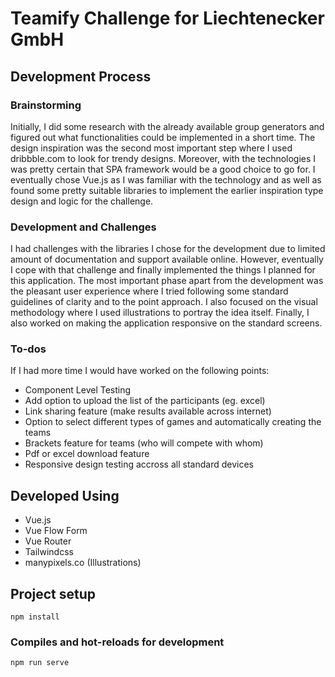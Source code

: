 # Teamify Challenge for Liechtenecker GmbH

## Development Process

### Brainstorming

Initially, I did some research with the already available group generators and figured out what functionalities could be implemented in a short time. The design inspiration was the second most important step where I used dribbble.com to look for trendy designs. Moreover, with the technologies I was pretty certain that SPA framework would be a good choice to go for. I eventually chose Vue.js as I was familiar with the technology and as well as found some pretty suitable libraries to implement the earlier inspiration type design and logic for the challenge.  

### Development and Challenges

I had challenges with the libraries I chose for the development due to limited amount of documentation and support available online. However, eventually I cope with that challenge and finally implemented the things I planned for this application. The most important phase apart from the development was the pleasant user experience where I tried following some standard guidelines of clarity and to the point approach. I also focused on the visual methodology where I used illustrations to portray the idea itself. Finally, I also worked on making the application responsive on the standard screens.

### To-dos

If I had more time I would have worked on the following points:

 -  Component Level Testing
 -  Add option to upload the list of the participants (eg. excel)
 -  Link sharing feature (make results available across internet)
 -  Option to select different types of games and automatically creating the teams
 -  Brackets feature for teams (who will compete with whom)
 -  Pdf or excel download feature
 -  Responsive design testing accross all standard devices 


## Developed Using

- Vue.js
- Vue Flow Form
- Vue Router
- Tailwindcss
- manypixels.co (Illustrations)

## Project setup

```
npm install
```

### Compiles and hot-reloads for development

```
npm run serve
```
